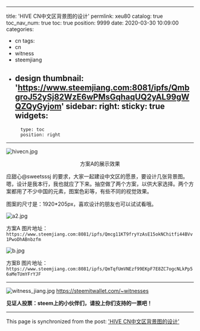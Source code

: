 
---
title: 'HIVE CN中文区背景图的设计'
permlink: xeu80
catalog: true
toc_nav_num: true
toc: true
position: 9999
date: 2020-03-30 10:09:00
categories:
- cn
tags:
- cn
- witness
- steemjiang
- design
thumbnail: 'https://www.steemjiang.com:8081/ipfs/QmbgroJ52ySj82WzE6wPMsGqhaqUQ2yAL99gWQZQyGyjom'
sidebar:
    right:
        sticky: true
widgets:
    -
        type: toc
        position: right
---


![hivecn.jpg](https://www.steemjiang.com:8081/ipfs/QmbgroJ52ySj82WzE6wPMsGqhaqUQ2yAL99gWQZQyGyjom)

<center>方案A的展示效果</center>


应甜心@sweetsssj 的要求，大家一起建设中文区的愿景，要设计几张背景图。嗯，设计是我本行，我也就应了下来。抽空做了两个方案，以供大家选择。两个方案都用了不少中国的元素，图案色彩等，有些不同的视觉效果。

图案的尺寸是：1920*205px，喜欢设计的朋友也可以试试看哦。


![a2.jpg](https://www.steemjiang.com:8081/ipfs/Qmcg11KT9fryYzAsE15okNChitfi44BVv1PwoDhABnbzfm)

方案A 
图片地址：
`https://www.steemjiang.com:8081/ipfs/Qmcg11KT9fryYzAsE15okNChitfi44BVv1PwoDhABnbzfm`

![b.jpg](https://www.steemjiang.com:8081/ipfs/QmTqfUmVNEzf99EKpF7E8ZC7ogcNLkPp56aMeTUmYFrYJF)

方案B
图片地址：
`https://www.steemjiang.com:8081/ipfs/QmTqfUmVNEzf99EKpF7E8ZC7ogcNLkPp56aMeTUmYFrYJF`

****

![witness_jiang.jpg](https://www.steemjiang.com:8081/ipfs/QmNSuvf8VVmAKPkTnsFZGgnzimc5odkFCMfvmF2rpMUgFo)
https://steemitwallet.com/~witnesses

**见证人投票：steem上的小伙伴们，请投上你们支持的一票吧！**





- - -

This page is synchronized from the post: ['HIVE CN中文区背景图的设计'](https://steemit.com/@lemooljiang/xeu80)
